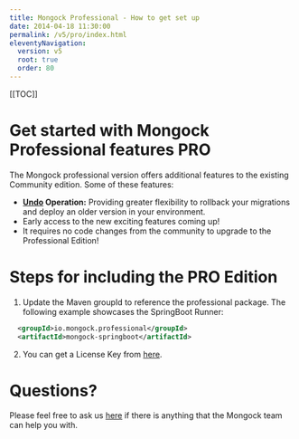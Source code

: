 ```yaml
---
title: Mongock Professional - How to get set up  
date: 2014-04-18 11:30:00 
permalink: /v5/pro/index.html
eleventyNavigation:
  version: v5
  root: true
  order: 80
---
```


[[TOC]]

# Get started with Mongock Professional features <span class="professional">PRO</span> 

The Mongock professional version offers additional features to the existing Community edition. Some of these features:
- <b><a href="/cli/operations/index.html#undo-pro">Undo</a> Operation:</b> Providing greater flexibility to rollback your migrations and deploy an older version in your environment.
- Early access to the new exciting features coming up! 
- It requires  no code changes from the community to upgrade to the Professional Edition!

# Steps for including the PRO Edition

1. Update the Maven groupId to reference the professional package. The following example showcases the SpringBoot Runner:
```xml
  <groupId>io.mongock.professional</groupId>
  <artifactId>mongock-springboot</artifactId>
```
2. You can get a License Key from [here](registration.html).


# Questions? 

Please feel free to ask us [here](mailto:support@mongock.io) if there is anything that the Mongock team can help you with. 